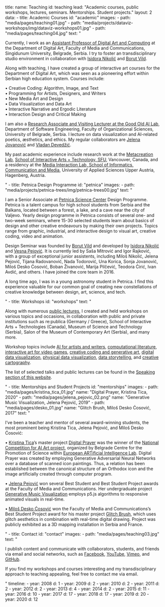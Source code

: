 title: 
    name: Teaching
id: teaching
lead: "Academic courses, public workshops, lectures, seminars. Mentorships. Student projects."
layout: 2
data:
    - title: Academic Courses
      id: "academic"
      images: 
        - path: "media/pages/teaching01.jpg"
        - path: "media/projects/dataviz-workshops/img/dataviz-workshops01.jpg"
        - path: "media/pages/teaching04.jpg"
      text: "<p>Currently, I work as an <a href='https://fmk.singidunum.ac.rs/profesori/uros-krcadinac/' target='_blank'>Assistant Professor of Digital Art and Computing</a> at the Department of Digital Art, Faculty of Media and Communications, Singidunum University, Belgrade, Serbia. I try to foster an transdisciplinary studio environment in collaboration with <a href='https://fmk.singidunum.ac.rs/profesori/isidora-nikolic/' target='_blank'>Isidora Nikolić</a> and <a href='https://fmk.singidunum.ac.rs/profesori/borut-vild/' target='_blank'>Borut Vild</a>.</p> 
<p>Along with teaching, I have created a group of interactive art courses for the Department of Digital Art, which was seen as a pioneering effort within Serbian high education system. Courses include:</p>
<p><span class='italic-style'><span class='bullet-padding'>•</span> Creative Coding: Algorithm, Image, and Text<br>
<span class='bullet-padding'>•</span> Programming for Artists, Designers, and Writers<br>
<span class='bullet-padding'>•</span> New Media Art and Design<br>
<span class='bullet-padding'>•</span> Data Visualization and Data Art<br>
<span class='bullet-padding'>•</span> Interactive Narrative and Ergodic Literature<br>
<span class='bullet-padding'>•</span> Interaction Design and Critical Making</span></p>
<p>I am also a <a href='http://goodoldai.org/' target='_blank'>Research Associate and Visiting Lecturer at the Good Old AI Lab</a>, Department of Software Engineering, Faculty of Organizational Sciences, University of Belgrade, Serbia. I lecture on data visualization and AI-related poetics, æsthetics, and ethics. My regular collaborators are <a href='https://jelenajovanovic.net/' target='_blank'>Jelena Jovanović</a> and <a href='http://devedzic.fon.bg.ac.rs/' target='_blank'>Vladan Devedžić</a>.</p>
<p>My past academic experience include research work at the <a href='http://metacreation.net/' target='_blank'>Metacreation Lab</a>, <a href='http://www.sfu.ca/siat.html' target='_blank'>School of Interactive Arts + Technology, SFU</a>, Vancouver, Canada, and a residency at the <a href='http://mi-lab.org/' target='_blank'>Media Interaction Lab,  School of Informatics, Communication and Media</a>, University of Applied Sciences Upper Austria, Hagenberg, Austria.</p>" 
    - title: Petnica Design Programme
      id: "petnica"
      images: 
        - path: "media/projects/petnica-trees/img/petnica-trees00.jpg"
      text: "<p>I am a Senior Associate at <a href='https://en.wikipedia.org/wiki/Petnica_Science_Center' target='_blank'>Petnica Science Center</a> Design Programme. Petnica is a talent campus for high school students from Serbia and the Balkans, located between a forest, a lake, and a cave near the city of Valjevo. Yearly design programme in Petnica consists of several one- and two-week seminars, where 15-30 selected students learn about basics of design and other creative endeavours by making their own projects. Topics range from graphic, industrial, and interactive design to visual art, creative coding, video and animation.</p>
<p>Design Seminar was founded by <a href='https://www.designed.rs/intervju/borut_vild' target='_blank'>Borut Vild</a> and developed by <a href='https://www.designed.rs/intervju/isidora_nikolic' target='_blank'> Isidora Nikolić</a> and <a href='https://www.fsu.edu.rs/en/professor-vesna-pejovic/' target='_blank'>Vesna Pejović</a>. It is currently led by Saša Mitrović and Igor Rajković, with a group of exceptional junior assistents, including Miloš Nikolić, Jelena Pejović, Tijana Radovanović, Nada Todorović, Una Korica, Sonja Jovanović, Miloš Desko Ćosović, Boban Živanović, Marija Pilčević, Teodora Ćirić, Ivan Avdić, and others. I have joined the core team in 2016.</p>
<p>A long time ago, I was in a young astronomy student in Petnica. I find this experience valuable for our common goal of creating new constellations of creative knowledge between design, art, science, and tech.</p>"
    - title: Workshops
      id: "workshops"
      text: "<p>Along with numerous <a href='/work/speaking/'>public lectures</a>, I created and held workshops on various topics and occasions, in collaboration with public and private institutions such as re:publica (Germany / Greece), School of Interactive Arts + Technologies (Canada), Museum of Science and Technology (Serbia), Salon of the Museum of Contemporary Art (Serbia), and many more.</p> 
<p>Workshop topics include <a href='/work/projects/ai-art-workshops/'>AI for artists and writers</a>, <a href='/work/projects/optimized-poetry/'>computational literature</a>, <a href='/work/projects/gamejam/'>interactive art for video games</a>, <a href='/work/projects/gen-art-workshops/'>creative coding and generative art</a>, <a href='/work/projects/dataviz-workshops/'>digital data visualization</a>, <a href='/work/projects/physical-dataviz-workshops/'>physical data visualization</a>, <a href='/work/projects/data-storytelling-workshops/'>data storytelling</a>, and <a href='/work/projects/kis-kafanas/'>creative cartography</a>.</p>
<p>The list of selected talks and public lectures can be found in the <a href='/work/speaking/'>Speaking section of this website</a>.</p>"
    - title: Mentorships and Student Projects
      id: "mentorships"
      images: 
        - path: "media/pages/kristina_tica_01.jpg"
          name: "<span class='italic-style'>Digital Prayer</span>, Kristina Tica, 2020"
        - path: "media/pages/jelena_pejovic_02.png"
          name: "<span class='italic-style'>Generative Music Visualization</span>, Jelena Pejović, 2019"
        - path: "media/pages/desko_01.jpg"
          name: "<span class='italic-style'>Glitch Brush</span>, Miloš Desko Ćosović, 2017"
      text: "<p>I’ve been a teacher and mentor of several award-winning students, the most prominent being Kristina Tica, Jelena Pejović, and Miloš Desko Ćosović:</p>
<p><span class='bullet-padding'>•</span> <a href='https://ticakristina.com/' target='_blank'>Kristina Tica</a>’s master project <span class='italic-style'><a href='https://ticakristina.com/Digital-Prayer' target='_blank'>Digital Prayer</a></span> was the winner of the <a href='http://www.seecult.org/konkurs/poziv-za-ucesce-u-projektu-evropska-laboratorija-vestacke-inteligencije' target='_blank'>National Competition for AI Art project</a>, organized by Belgrade Centre for the Promotion of Science within <a href='https://ars.electronica.art/ailab/en/' target='_blank'>European ARTificial Intelligence Lab</a>. <span class='italic-style'>Digital Prayer</span> was created by employing Generative Adversarial Neural Networks over a database of scanned icon paintings. Thus, a relation has been established between the canonical structure of an Orthodox icon and the image artificially created through computer program.</p>
<p><span class='bullet-padding'>•</span> <a href='https://www.instagram.com/sunflower0306/?hl=en' target='_blank'>Jelena Pejović</a> won several Best Student and Best Student Project awards at the Faculty of Media and Communications. Her undergraduate project <span class='italic-style'><a href='https://www.instagram.com/p/BrgPt37gOTX/' target='_blank'>Generative Music Visualization</a></span> employs p5.js algorithms to responsive animated visuals in real-time.</p>
<p><span class='bullet-padding'>•</span> <a href='http://lakrc.com/' target='_blank'>Miloš Desko Ćosović</a> won the Faculty of Media and Communications’s Best Student Project award for his master project <span class='italic-style'><a href='https://www.amicentre.biz/residence-de-Milos-Cosovic-Desko.html?lang=fr' target='_blank'>Glitch Brush</a></span>, which uses glitch aesthetics in combination with real-time digital drawing. Project was publicly exhibited as a 3D mapping installation in Serbia and France.</p>"
    - title: Contact
      id: "contact"
      images: 
        - path: "media/pages/teaching03.jpg"
      text: "<p>I publish content and communicate with collaborators, students, and friends via email and social networks, such as <a href='https://www.facebook.com/uros.krcadinac' target='_blank'>Facebook</a>, <a href='https://www.youtube.com/user/uroskrcadinac' target='_blank'>YouTube</a>, <a href='https://vimeo.com/user11041734' target='_blank'>Vimeo</a>, and <a href='https://github.com/parthenocissus' target='_blank'>GitHub</a>.</p>
<p>If you find my workshops and courses interesting and my transdisciplinary approach to teaching appealing, feel free to contact me via email.</p>"
timeline:
    - year: 2008
      d: 1
    - year: 2009
      d: 2
    - year: 2010
      d: 2
    - year: 2011
      d: 2
    - year: 2012
      d: 2
    - year: 2013
      d: 4
    - year: 2014
      d: 2
    - year: 2015
      d: 11
    - year: 2016
      d: 10
    - year: 2017
      d: 17
    - year: 2018
      d: 17
    - year: 2019
      d: 20
    - year: 2020
      d: 12